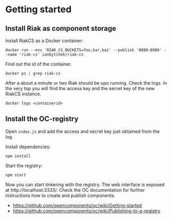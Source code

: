 
# Getting started 


## Install Riak as component storage

Install RiakCS as a Docker container:

``` 
docker run --env 'RIAK_CS_BUCKETS=foo,bar,baz' --publish '8080:8080' --name 'riak-cs' ianbytchek/riak-cs
```


Find out the id of the container.

``` 
docker ps | grep riak-cs
```


After a about a minute or two Riak should be upo running. Check the logs. In the very top you will find the access key and the secret key of the new RiakCS instance.

```
docker logs <containerid>
```


## Install the OC-registry

Open `index.js` and add the access and secret key just obtained from the log.

Install dependencies:

```
npm install
```

Start the registry:

```
npm start
```


Now you can start tinkering with the registry. The web interface is exposed at http://localhost:3333/. Check the OC documentation for further instructions how to create and publish components.

* https://github.com/opencomponents/oc/wiki/Getting-started
* https://github.com/opencomponents/oc/wiki/Publishing-to-a-registry

